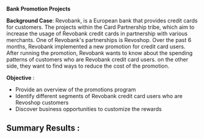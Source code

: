 **Bank Promotion Projects**

**Background Case**: Revobank, is a European bank that provides credit cards for customers. The projects within the Card Partnership tribe, which aim to increase the usage of Revobank credit cards in partnership with various merchants. One of Revobank's partnerships is Revoshop. Over the past 6 months, Revobank implemented a new promotion for credit card users. After running the promotion, Revobank wants to know about the spending patterns of customers who are Revobank credit card users. on the other side, they want to find ways to reduce the cost of the promotion.

**Objective** : 
- Provide an overview of the promotions program
- Identify different segments of Revobank credit card users who are Revoshop customers
- Discover business opportunities to customize the rewards
  
**Summary Results** :
- 
